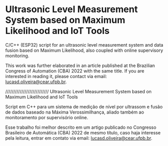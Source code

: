 # Ultrasonic Level Measurement System based on Maximum Likelihood and IoT Tools
C/C++ (ESP32) script for an ultrasonic level measurement system and data fusion based on Maximum Likelihood, also coupled with online supervisory monitoring.

This work was further elaborated in an article published at the Brazilian Congress of Automation (CBA) 2022 with the same title. If you are interested in reading it, please contact via email: lucasd.oliveira@cear.ufpb.br.

/////////////////////////// 
Ultrasonic Level Measurement System based on Maximum Likelihood and IoT Tools

Script em C++ para um sistema de medição de nível por ultrassom e fusão de dados baseado na Máxima Verossimilhança, aliado também ao monitoramento por supervisório online. 

Esse trabalho foi melhor descrito em um artigo publicado no Congresso Brasileiro de Automática (CBA) 2022 de mesmo título, caso haja interesse pela leitura, entrar em contato via email: lucasd.oliveira@cear.ufpb.br.    
